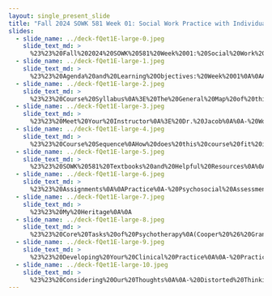 ```yaml
---
layout: single_present_slide
title: "Fall 2024 SOWK 581 Week 01: Social Work Practice with Individuals, Families, & Groups"
slides:
  - slide_name: ../deck-fQet1E-large-0.jpeg
    slide_text_md: >
      %23%23%20Fall%202024%20SOWK%20581%20Week%2001:%20Social%20Work%20Practice%20with%20Individuals,%20Families,%20%26%20Groups%0A%0Atitle:%20Fall%202024%20SOWK%20581%20Week%2001:%20Social%20Work%20Practice%20with%20Individuals,%20Families,%20%26%20Groups%0Adate:%202024-08-24%2008:00:00%0Alocation:%20Heritage%20University%0Atags:%0A%20%20-%20Heritage%20University%0A%20%20-%20MSW%20Program%0A%20%20-%20SOWK%20581%0Apresentation_video:%20%0Adescription:%20%3E%0AWelcome%20to%20the%20first%20official%20week%20of%20your%20MSW%20program%20and%20SOWK%20581.%20This%20class%20is%20one%20of%20the%20more%20clinically%20focused%20classes%20you%20will%20take,%20and%20I%20look%20forward%20to%20learning%20and%20growing%20together.%20Each%20week,%20you%20will%20have%20asynchronous%20learning%20tasks%20to%20engage%20in.%20Every%20other%20week,%20we%20will%20also%20meet%20in%20person%20to%20practice%20skills.%20For%20the%20first%20week,%20you%20will%20consider%20clinical%20practice%20skills%20definitionally%20and%20related%20to%20the%20National%20Association%20of%20Social%20Workers%20(NASW)%20standards%20of%20clinical%20practice.%0A%0ADuring%20our%20in-person%20session,%20the%20following%20is%20the%20agenda:%0A%0A-%20Getting%20settled%20into%20the%20class%0A-%20Reviewing%20the%20syllabus%0A-%20Setting%20our%20focus%20on%20clinical%20practice%0A-%20Scholarship%0A%0AThe%20learning%20objectives%20this%20week%20include:%0A%0A-%20Students%20will%20gain%20an%20overview%20knowledge%20of%20what%20this%20course%20will%20look%20like,%20the%20assignments%20used%20to%20facilitate%20learning%20and%20demonstrate%20competency,%20and%20what%20to%20expect%20this%20semester%0A-%20Students%20will%20self-reflect%20and%20examine%20their%20own%20beliefs%20and%20ideas%20around%20clinical%20practice%0A-%20Students%20will%20gain%20knowledge%20and%20awareness%20regarding%20definitions%20of%20clinical%20practice%20and%20related%20social%20worker%20standards%0A-%20Students%20will%20be%20able%20to%20analyze%20the%20concept%20of%20impostor%20syndrome%20and%20its%20impact%20on%20new%20clinicians%0A%0A
  - slide_name: ../deck-fQet1E-large-1.jpeg
    slide_text_md: >
      %23%23%20Agenda%20and%20Learning%20Objectives:%20Week%2001%0A%0AAgenda%0A-%20Getting%20settled%20into%20the%20class%0A-%20Reviewing%20the%20syllabus%0A-%20Setting%20our%20focus%20on%20clinical%20practice%0A-%20Scholarship%0A%0ALearning%20Objectives%0A-%20Students%20will%20gain%20an%20overview%20of%20this%20course,%20the%20assignments%20used%20to%20facilitate%20learning%20and%20demonstrate%20competency,%20and%20what%20to%20expect%20this%20semester.%0A-%20Students%20will%20self-reflect%20and%20examine%20their%20own%20beliefs%20and%20ideas%20around%20clinical%20practice.%0A-%20Students%20will%20gain%20knowledge%20and%20awareness%20regarding%20clinical%20practice%20definitions%20and%20related%20social%20worker%20standards.%0A-%20Students%20will%20be%20able%20to%20analyze%20the%20concept%20of%20impostor%20syndrome%20and%20its%20impact%20on%20new%20clinicians.%0A%0A
  - slide_name: ../deck-fQet1E-large-2.jpeg
    slide_text_md: >
      %23%23%20Course%20Syllabus%0A%3E%20The%20General%20Map%20of%20this%20Class%0A%0A%0A
  - slide_name: ../deck-fQet1E-large-3.jpeg
    slide_text_md: >
      %23%23%20Meet%20Your%20Instructor%0A%3E%20Dr.%20Jacob%0A%0A-%20Work%20and%20teaching%20experience%0A-%20Research%20and%20population%20interests%0A-%20Associate%20professorship%0A-%20Contact%20practices%20and%20office%20hours%0A%0A
  - slide_name: ../deck-fQet1E-large-4.jpeg
    slide_text_md: >
      %23%23%20Course%20Sequence%0AHow%20does%20this%20course%20fit%20in%20your%20advanced%20standing%20sequence%0A%0A
  - slide_name: ../deck-fQet1E-large-5.jpeg
    slide_text_md: >
      %23%23%20SOWK%20581%20Textbooks%20and%20Helpful%20Resources%0A%0A
  - slide_name: ../deck-fQet1E-large-6.jpeg
    slide_text_md: >
      %23%23%20Assignments%0A%0APractice%0A-%20Psychosocial%20Assessment%0A-%20Intervention%20Plan%20Presentation%0A-%20Case%20Study%20Paper%0A%0AOnline%0A-%20Weekly%20online%20discussion%20forums%0A-%20Reading%20quizzes%0A%0AIn-Class%0AIn%20Class%20Participation/Engagement%0A%0A
  - slide_name: ../deck-fQet1E-large-7.jpeg
    slide_text_md: >
      %23%23%20My%20Heritage%0A%0A
  - slide_name: ../deck-fQet1E-large-8.jpeg
    slide_text_md: >
      %23%23%20Core%20Tasks%20of%20Psychotherapy%0A(Cooper%20%26%20Granucci%20Lesser,%202021)%0A%0A-%20Develop%20a%20therapeutic%20alliance%0A-%20Educate%20clients%0A-%20Nurture%20clients%E2%80%99%20hope%0A-%20Facilitate%20development%20of%20coping%20skills%0A-%20Help%20clients%20reconsider%20their%20beliefs%20about%20self/world%0A-%20Nurture%20clients%E2%80%99%20sense%20of%20mastery%0A-%20Conduct%20relapse%20prevention.%0A%0AHow%20would%20you%20define%20this%3F%20Why%20is%20it%20important%3F%20What%20might%20the%20implementation%20look%20like%3F%0A%0A
  - slide_name: ../deck-fQet1E-large-9.jpeg
    slide_text_md: >
      %23%23%20Developing%20Your%20Clinical%20Practice%0A%0A-%20Practice%20at%20the%20edge%20of%20your%20competence%0A-%20Work%20on%20specific%20skills%0A-%20Recognizing%20Imposter%20Syndrome%0A-%20Take%20note%0A-%20Do,%20evaluate,%20do%20evaluate%0A-%20Seek%20feedback%0A%0A
  - slide_name: ../deck-fQet1E-large-10.jpeg
    slide_text_md: >
      %23%23%20Considering%20Our%20Thoughts%0A%0A-%20Distorted%20Thinking%0A-%20All%20or%20nothing%20thinking%0A-%20Labeling%0A-%20Overgeneralizing%0A-%20Assuming%0A-%20Emotional%20reasoning%0A-%20Dwelling%20on%20the%20negative%0A-%20Rejecting%20the%20positive%0A-%20Making%20unfavorable%20comparisons%0A-%20Shoulds,%20oughts,%20and%20musts%0A-%20Catastrophising%0A-%20Personalizing%0A-%20Blaming%0A
---
```

